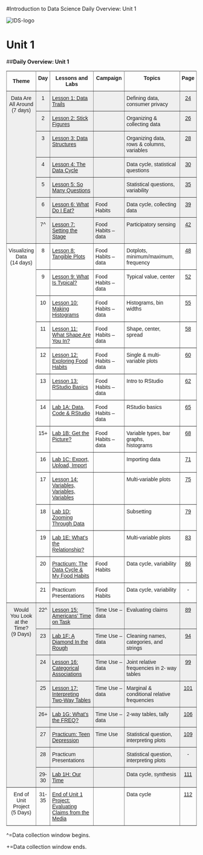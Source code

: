#Introduction to Data Science Daily Overview: Unit 1

![IDS-logo](../img/IDS-logo.png)

**<h1>Unit 1</h1>**

##**Daily Overview: Unit 1**

<style type="text/css">
.tg  {border-collapse:collapse;border-spacing:0;}
.tg td{font-family:Arial, sans-serif;font-size:14px;padding:10px 5px;border-style:solid;border-width:1px;overflow:hidden;word-break:normal;border-color:black;}
.tg th{font-family:Arial, sans-serif;font-size:14px;font-weight:normal;padding:10px 5px;border-style:solid;border-width:1px;overflow:hidden;word-break:normal;border-color:black;}
.tg .tg-88nc{font-weight:bold;border-color:inherit;text-align:center}
.tg .tg-yj5y{background-color:#efefef;border-color:inherit;text-align:center;vertical-align:top}
.tg .tg-c3ow{border-color:inherit;text-align:center;vertical-align:top}
.tg .tg-7btt{font-weight:bold;border-color:inherit;text-align:center;vertical-align:top}
.tg .tg-y698{background-color:#efefef;border-color:inherit;text-align:left;vertical-align:top}
.tg .tg-0pky{border-color:inherit;text-align:left;vertical-align:top}
</style>
<table class="tg">
  <tr>
    <th class="tg-88nc">Theme</th>
    <th class="tg-7btt">Day</th>
    <th class="tg-7btt">Lessons and Labs</th>
    <th class="tg-7btt">Campaign</th>
    <th class="tg-7btt">Topics</th>
    <th class="tg-7btt">Page</th>
  </tr>
  <tr>
    <td class="tg-yj5y" rowspan="7">Data Are<br>All Around<br>(7 days)</td>
    <td class="tg-yj5y">1</td>
    <td class="tg-y698"><a href="../../unit1/lesson1">Lesson 1: Data Trails</a></td>
    <td class="tg-y698"></td>
    <td class="tg-y698">Defining data, consumer privacy</td>
    <td class="tg-yj5y"><a href="../../unit1/lesson1">24</a></td>
  </tr>
  <tr>
    <td class="tg-yj5y">2</td>
    <td class="tg-y698"><a href="../../unit1/lesson2">Lesson 2: Stick Figures</a></td>
    <td class="tg-y698"></td>
    <td class="tg-y698">Organizing &amp; collecting data</td>
    <td class="tg-yj5y"><a href="../../unit1/lesson2">26</a></td>
  </tr>
  <tr>
    <td class="tg-yj5y">3</td>
    <td class="tg-y698"><a href="../../unit1/lesson3">Lesson 3: Data Structures</a></td>
    <td class="tg-y698"></td>
    <td class="tg-y698">Organizing data, rows &amp; columns, variables</td>
    <td class="tg-yj5y"><a href="../../unit1/lesson3">28</a></td>
  </tr>
  <tr>
    <td class="tg-yj5y">4</td>
    <td class="tg-y698"><a href="../../unit1/lesson4">Lesson 4: The Data Cycle</a></td>
    <td class="tg-y698"></td>
    <td class="tg-y698">Data cycle, statistical questions</td>
    <td class="tg-yj5y"><a href="../../unit1/lesson4">30</a></td>
  </tr>
  <tr>
    <td class="tg-yj5y">5</td>
    <td class="tg-y698"><a href="../../unit1/lesson5">Lesson 5: So Many Questions</a></td>
    <td class="tg-y698"></td>
    <td class="tg-y698">Statistical questions, variability</td>
    <td class="tg-yj5y"><a href="../../unit1/lesson5">35</a></td>
  </tr>
  <tr>
    <td class="tg-yj5y">6</td>
    <td class="tg-y698"><a href="../../unit1/lesson6">Lesson 6: What Do I Eat?</a></td>
    <td class="tg-y698">Food Habits</td>
    <td class="tg-y698">Data cycle, collecting data</td>
    <td class="tg-yj5y"><a href="../../unit1/lesson6">39</a></td>
  </tr>
  <tr>
    <td class="tg-yj5y">7^</td>
    <td class="tg-y698"><a href="../../unit1/lesson7">Lesson 7: Setting the Stage</a></td>
    <td class="tg-y698">Food Habits – data</td>
    <td class="tg-y698">Participatory sensing</td>
    <td class="tg-yj5y"><a href="../../unit1/lesson7">42</a></td>
  </tr>
  <tr>
    <td class="tg-c3ow" rowspan="14">Visualizing<br>Data<br>(14 days)</td>
    <td class="tg-c3ow">8</td>
    <td class="tg-0pky"><a href="../../unit1/lesson8">Lesson 8: Tangible Plots</a></td>
    <td class="tg-0pky">Food Habits – data</td>
    <td class="tg-0pky">Dotplots, minimum/maximum,<br>frequency</td>
    <td class="tg-c3ow"><a href="../../unit1/lesson8">48</a></td>
  </tr>
  <tr>
    <td class="tg-c3ow">9</td>
    <td class="tg-0pky"><a href="../../unit1/lesson9">Lesson 9: What Is Typical?</a></td>
    <td class="tg-0pky">Food Habits – data</td>
    <td class="tg-0pky">Typical value, center</td>
    <td class="tg-c3ow"><a href="../../unit1/lesson9">52</a></td>
  </tr>
  <tr>
    <td class="tg-c3ow">10</td>
    <td class="tg-0pky"><a href="../../unit1/lesson10">Lesson 10: Making Histograms</a></td>
    <td class="tg-0pky">Food Habits – data</td>
    <td class="tg-0pky">Histograms, bin widths</td>
    <td class="tg-c3ow"><a href="../../unit1/lesson10">55</a></td>
  </tr>
  <tr>
    <td class="tg-c3ow">11</td>
    <td class="tg-0pky"><a href="../../unit1/lesson11">Lesson 11: What Shape Are You In?</a></td>
    <td class="tg-0pky">Food Habits – data</td>
    <td class="tg-0pky">Shape, center, spread</td>
    <td class="tg-c3ow"><a href="../../unit1/lesson11">58</a></td>
  </tr>
  <tr>
    <td class="tg-c3ow">12</td>
    <td class="tg-0pky"><a href="../../unit1/lesson12">Lesson 12: Exploring Food Habits</a></td>
    <td class="tg-0pky">Food Habits – data</td>
    <td class="tg-0pky">Single &amp; multi-variable plots</td>
    <td class="tg-c3ow"><a href="../../unit1/lesson12">60</a></td>
  </tr>
  <tr>
    <td class="tg-c3ow">13</td>
    <td class="tg-0pky"><a href="../../unit1/lesson13">Lesson 13: RStudio Basics</a></td>
    <td class="tg-0pky">Food Habits – data</td>
    <td class="tg-0pky">Intro to RStudio</td>
    <td class="tg-c3ow"><a href="../../unit1/lesson13">62</a></td>
  </tr>
  <tr>
    <td class="tg-c3ow">14</td>
    <td class="tg-0pky"><a href="../../unit1/lab1a">Lab 1A: Data, Code &amp; RStudio</a></td>
    <td class="tg-0pky">Food Habits – data</td>
    <td class="tg-0pky">RStudio basics</td>
    <td class="tg-c3ow"><a href="../../unit1/lab1a">65</a></td>
  </tr>
  <tr>
    <td class="tg-c3ow">15+</td>
    <td class="tg-0pky"><a href="../../unit1/lab1b">Lab 1B: Get the Picture?</a></td>
    <td class="tg-0pky">Food Habits – data</td>
    <td class="tg-0pky">Variable types, bar graphs,<br>histograms</td>
    <td class="tg-c3ow"><a href="../../unit1/lab1b">68</a></td>
  </tr>
  <tr>
    <td class="tg-c3ow">16</td>
    <td class="tg-0pky"><a href="../../unit1/lab1c">Lab 1C: Export, Upload, Import</a></td>
    <td class="tg-0pky"></td>
    <td class="tg-0pky">Importing data</td>
    <td class="tg-c3ow"><a href="../../unit1/lab1c">71</a></td>
  </tr>
  <tr>
    <td class="tg-c3ow">17</td>
    <td class="tg-0pky"><a href="../../unit1/lesson14">Lesson 14: Variables, Variables, Variables</a></td>
    <td class="tg-0pky"></td>
    <td class="tg-0pky">Multi-variable plots</td>
    <td class="tg-c3ow"><a href="../../unit1/lesson14">75</a></td>
  </tr>
  <tr>
    <td class="tg-c3ow">18</td>
    <td class="tg-0pky"><a href="../../unit1/lab1d">Lab 1D: Zooming Through Data</a></td>
    <td class="tg-0pky"></td>
    <td class="tg-0pky">Subsetting</td>
    <td class="tg-c3ow"><a href="../../unit1/lab1d">79</a></td>
  </tr>
  <tr>
    <td class="tg-c3ow">19</td>
    <td class="tg-0pky"><a href="../../unit1/lab1e">Lab 1E: What’s the Relationship?</a></td>
    <td class="tg-0pky"></td>
    <td class="tg-0pky">Multi-variable plots</td>
    <td class="tg-c3ow"><a href="../../unit1/lab1e">83</a></td>
  </tr>
  <tr>
    <td class="tg-c3ow">20</td>
    <td class="tg-0pky"><a href="../../unit1/practicum1">Practicum: The Data Cycle &amp; My Food Habits</a></td>
    <td class="tg-0pky">Food Habits</td>
    <td class="tg-0pky">Data cycle, variability</td>
    <td class="tg-c3ow"><a href="../../unit1/practicum1">86</a></td>
  </tr>
  <tr>
    <td class="tg-c3ow">21</td>
    <td class="tg-0pky">Practicum Presentations</td>
    <td class="tg-0pky">Food Habits</td>
    <td class="tg-0pky">Data cycle, variability</td>
    <td class="tg-c3ow">-</td>
  </tr>
  <tr>
    <td class="tg-yj5y" rowspan="8">Would<br>You Look<br>at the<br>Time?<br>(9 Days)</td>
    <td class="tg-yj5y">22^</td>
    <td class="tg-y698"><a href="../../unit1/lesson15">Lesson 15: Americans’ Time on Task</a></td>
    <td class="tg-y698">Time Use – data</td>
    <td class="tg-y698">Evaluating claims</td>
    <td class="tg-yj5y"><a href="../../unit1/lesson15">89</a></td>
  </tr>
  <tr>
    <td class="tg-yj5y">23</td>
    <td class="tg-y698"><a href="../../unit1/lab1f">Lab 1F: A Diamond In the Rough</a></td>
    <td class="tg-y698">Time Use – data</td>
    <td class="tg-y698">Cleaning names, categories, and strings</td>
    <td class="tg-yj5y"><a href="../../unit1/lab1f">94</a></td>
  </tr>
  <tr>
    <td class="tg-yj5y">24</td>
    <td class="tg-y698"><a href="../../unit1/lesson16">Lesson 16: Categorical Associations</a></td>
    <td class="tg-y698">Time Use – data</td>
    <td class="tg-y698">Joint relative frequencies in 2- way tables</td>
    <td class="tg-yj5y"><a href="../../unit1/lesson16">99</a></td>
  </tr>
  <tr>
    <td class="tg-yj5y">25</td>
    <td class="tg-y698"><a href="../../unit1/lesson17">Lesson 17: Interpreting Two-Way Tables</a></td>
    <td class="tg-y698">Time Use – data</td>
    <td class="tg-y698">Marginal &amp; conditional relative frequencies</td>
    <td class="tg-yj5y"><a href="../../unit1/lesson17">101</a></td>
  </tr>
  <tr>
    <td class="tg-yj5y">26+</td>
    <td class="tg-y698"><a href="../../unit1/lab1g">Lab 1G: What’s the FREQ?</a></td>
    <td class="tg-y698">Time Use – data</td>
    <td class="tg-y698">2-way tables, tally</td>
    <td class="tg-yj5y"><a href="../../unit1/lab1g">106</a></td>
  </tr>
  <tr>
    <td class="tg-yj5y">27</td>
    <td class="tg-y698"><a href="../../unit1/practicum2">Practicum: Teen Depression</a></td>
    <td class="tg-y698">Time Use</td>
    <td class="tg-y698">Statistical question, interpreting plots</td>
    <td class="tg-yj5y"><a href="../../unit1/practicum2">109</a></td>
  </tr>
  <tr>
    <td class="tg-yj5y">28</td>
    <td class="tg-y698">Practicum Presentations<br></td>
    <td class="tg-y698"></td>
    <td class="tg-y698">Statistical question, interpreting plots</td>
    <td class="tg-yj5y">-</td>
  </tr>
  <tr>
    <td class="tg-yj5y">29-30</td>
    <td class="tg-y698"><a href="../../unit1/lab1h">Lab 1H: Our Time</a></td>
    <td class="tg-y698"></td>
    <td class="tg-y698">Data cycle, synthesis</td>
    <td class="tg-yj5y"><a href="../../unit1/lab1h">111</a></td>
  </tr>
  <tr>
    <td class="tg-c3ow">End of Unit<br>Project<br>(5 Days)</td>
    <td class="tg-c3ow">31-35</td>
    <td class="tg-0pky"><a href="../../unit1/end">End of Unit 1 Project: Evaluating Claims from the Media</a></td>
    <td class="tg-0pky"></td>
    <td class="tg-0pky">Data cycle</td>
    <td class="tg-c3ow"><a href="../../unit1/end">112</a></td>
  </tr>
</table>

^=Data collection window begins.

+=Data collection window ends.